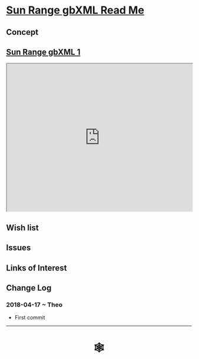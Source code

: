 <span style=display:none; >[You are now in a GitHub source code view - click this link to view Read Me file as a web page](http://www.ladybug.tools/spider/index.html#solar-well/sun-range-gbxml-dev/README.md "View file as a web page." ) </span>

# [Sun Range gbXML Read Me]( #solar-well/sun-range-gbxml-dev/README.md )


## Concept


## [Sun Range gbXML 1]( http://rawgit.com/ladybug-tools/spider/master/solar-well/sun-range-gbxml-dev/sun-range-gbxml-1.html )

<iframe class=iframeReadMe src=http://rawgit.com/ladybug-tools/spider/master/solar-well/sun-range-gbxml-dev/sun-range-gbxml-1.html width=100% height=400px >Iframes are not displayed on github.com</iframe>


## Wish list


## Issues



## Links of Interest



## Change Log

### 2018-04-17 ~ Theo

* First commit


***

# <center title="hello!" ><a href=javascript:window.scrollTo(0,0); style=text-decoration:none; > &#x1f578; </a></center>



